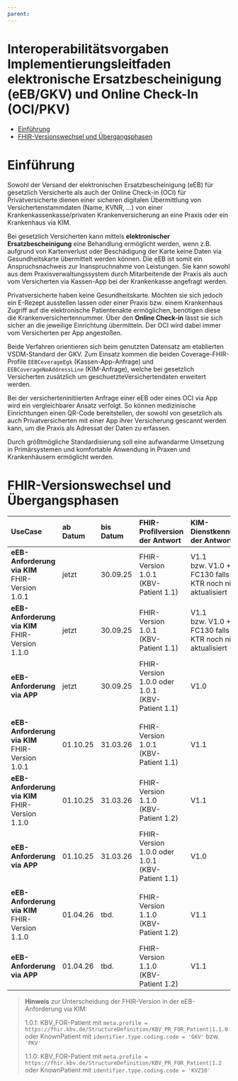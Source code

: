 ```yaml
---
parent:
---
```

# Interoperabilitätsvorgaben Implementierungsleitfaden elektronische Ersatzbescheinigung (eEB/GKV) und Online Check-In (OCI/PKV)

- [Einführung](#einführung)
- [FHIR-Versionswechsel und Übergangsphasen](#fhir-versionswechsel-und-übergangsphasen)

# Einführung

Sowohl der Versand der elektronischen Ersatzbescheinigung (eEB) für gesetzlich Versicherte als auch der Online Check-in (OCI) für Privatversicherte dienen einer sicheren digitalen Übermittlung von Versichertenstammdaten (Name, KVNR, ...) von einer Krankenkassenkasse/privaten Krankenversicherung an eine Praxis oder ein Krankenhaus via KIM.

Bei gesetzlich Versicherten kann mittels **elektronischer Ersatzbescheinigung** eine Behandlung ermöglicht werden, wenn z.B. aufgrund von Kartenverlust oder Beschädigung der Karte keine Daten via Gesundheitskarte übermittelt werden können. Die eEB ist somit ein Anspruchsnachweis zur Inanspruchnahme von Leistungen. Sie kann sowohl aus dem Praxisverwaltungssystem durch Mitarbeitende der Praxis als auch vom Versicherten via Kassen-App bei der Krankenkasse angefragt werden.

Privatversicherte haben keine Gesundheitskarte. Möchten sie sich jedoch ein E-Rezept ausstellen lassen oder einer Praxis bzw. einem Krankenhaus Zugriff auf die elektronische Patientenakte ermöglichen, benötigen diese die Krankenversichertennummer. Über den **Online Check-in** lässt sie sich sicher an die jeweilige Einrichtung übermitteln. Der OCI wird dabei immer vom Versicherten per App angestoßen.

Beide Verfahren orientieren sich beim genutzten Datensatz am etablierten VSDM-Standard der GKV. Zum Einsatz kommen die beiden Coverage-FHIR-Profile `EEBCoverageEgk` (Kassen-App-Anfrage) und `EEBCoverageNoAddressLine` (KIM-Anfrage), welche bei gesetzlich Versicherten zusätzlich um geschuetzteVersichertendaten erweitert werden.

Bei der versicherteninitiierten Anfrage einer eEB oder eines OCI via App wird ein vergleichbarer Ansatz verfolgt. So können medizinische Einrichtungen einen QR-Code bereitstellen, der sowohl von gesetzlich als auch Privatversicherten mit einer App ihrer Versicherung gescannt werden kann, um die Praxis als Adressat der Daten zu erfassen.

Durch größtmögliche Standardisierung soll eine aufwandarme Umsetzung in Primärsystemen und komfortable Anwendung in Praxen und Krankenhäusern ermöglicht werden.

# FHIR-Versionswechsel und Übergangsphasen

|UseCase                                          |ab Datum |bis Datum |FHIR-Profilversion der Antwort |KIM-Dienstkennung der Antwort |
|:------------------------------------------------|:--------|:---------|:------------------|:------------------|
|**eEB-Anforderung via KIM** <br />FHIR-Version 1.0.1 |jetzt    |30.09.25  |FHIR-Version 1.0.1 <br />(KBV-Patient 1.1) |V1.1 <br />bzw. V1.0 + FC130 falls KTR noch nicht aktualisiert |
|**eEB-Anforderung via KIM** <br />FHIR-Version 1.1.0 |jetzt    |30.09.25  |FHIR-Version 1.0.1 <br />(KBV-Patient 1.1) |V1.1 <br />bzw. V1.0 + FC130 falls KTR noch nicht aktualisiert |
|**eEB-Anforderung via APP** <br />                   |jetzt    |30.09.25  |FHIR-Version 1.0.0 oder 1.0.1 <br />(KBV-Patient 1.1)|V1.0 |
||||||
|**eEB-Anforderung via KIM** <br />FHIR-Version 1.0.1 |01.10.25 |31.03.26  |FHIR-Version 1.0.1 <br />(KBV-Patient 1.1) |V1.1           |
|**eEB-Anforderung via KIM** <br />FHIR-Version 1.1.0 |01.10.25 |31.03.26  |FHIR-Version 1.1.0 <br />(KBV-Patient 1.2) |V1.1           |
|**eEB-Anforderung via APP** <br />                   |01.10.25 |31.03.26  |FHIR-Version 1.0.0 oder 1.0.1 <br />(KBV-Patient 1.1)|V1.0 |
||||||
|**eEB-Anforderung via KIM** <br />FHIR-Version 1.1.0 |01.04.26 |tbd.      |FHIR-Version 1.1.0 <br />(KBV-Patient 1.2) |V1.1           |
|**eEB-Anforderung via APP** <br />                   |01.04.26 |tbd.      |FHIR-Version 1.1.0 <br />(KBV-Patient 1.2) |V1.1           |

> **Hinweis** zur Unterscheidung der FHIR-Version in der eEB-Anforderung via KIM:
>
> 1.0.1: KBV_FOR-Patient mit `meta.profile = https://fhir.kbv.de/StructureDefinition/KBV_PR_FOR_Patient|1.1.0` oder KnownPatient mit `identifier.type.coding.code = 'GKV'` bzw. `'PKV'`
>
> 1.1.0: KBV_FOR-Patient mit `meta.profile = https://fhir.kbv.de/StructureDefinition/KBV_PR_FOR_Patient|1.2` oder KnownPatient mit `identifier.type.coding.code = 'KVZ10'`
